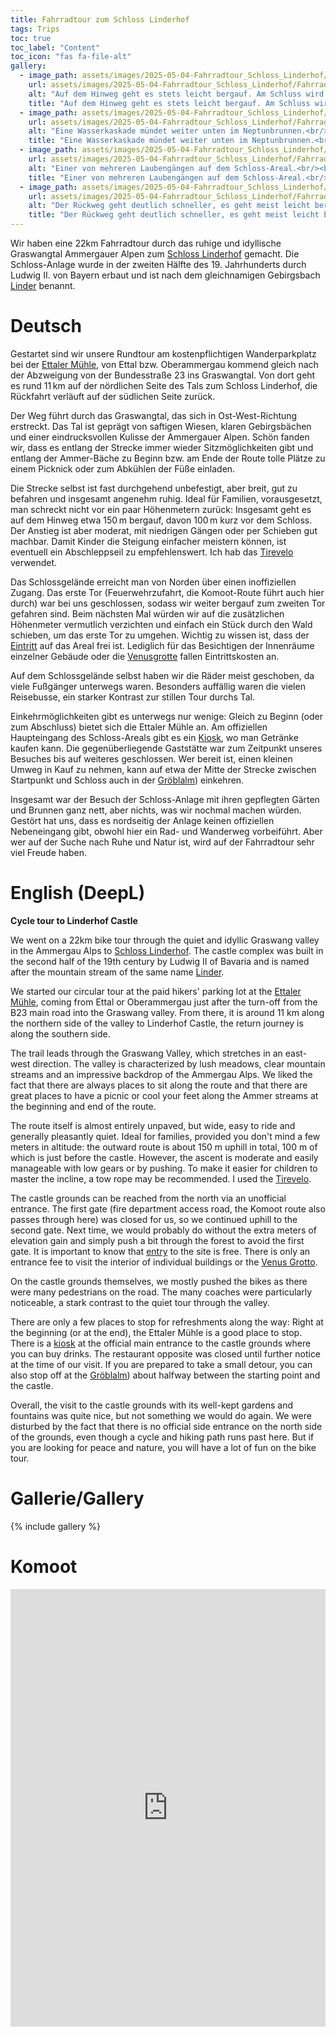 ```yaml
---
title: Fahrradtour zum Schloss Linderhof
tags: Trips
toc: true
toc_label: "Content"
toc_icon: "fas fa-file-alt"
gallery:
  - image_path: assets/images/2025-05-04-Fahrradtour_Schloss_Linderhof/Fahrradtour_Schloss_Linderhof_1_th.jpg
    url: assets/images/2025-05-04-Fahrradtour_Schloss_Linderhof/Fahrradtour_Schloss_Linderhof_1.jpg
    alt: "Auf dem Hinweg geht es stets leicht bergauf. Am Schluss wird es steiler.<br/><br/>The way there is always slightly uphill. It gets steeper at the end."
    title: "Auf dem Hinweg geht es stets leicht bergauf. Am Schluss wird es steiler.<br/><br/>The way there is always slightly uphill. It gets steeper at the end."
  - image_path: assets/images/2025-05-04-Fahrradtour_Schloss_Linderhof/Fahrradtour_Schloss_Linderhof_2_th.jpg
    url: assets/images/2025-05-04-Fahrradtour_Schloss_Linderhof/Fahrradtour_Schloss_Linderhof_2.jpg
    alt: "Eine Wasserkaskade mündet weiter unten im Neptunbrunnen.<br/><br/>A cascade of water flows into the Neptune Fountain further down."
    title: "Eine Wasserkaskade mündet weiter unten im Neptunbrunnen.<br/><br/>A cascade of water flows into the Neptune Fountain further down."
  - image_path: assets/images/2025-05-04-Fahrradtour_Schloss_Linderhof/Fahrradtour_Schloss_Linderhof_3_th.jpg
    url: assets/images/2025-05-04-Fahrradtour_Schloss_Linderhof/Fahrradtour_Schloss_Linderhof_3.jpg
    alt: "Einer von mehreren Laubengängen auf dem Schloss-Areal.<br/><br/>One of several arcades on the castle grounds."
    title: "Einer von mehreren Laubengängen auf dem Schloss-Areal.<br/><br/>One of several arcades on the castle grounds."
  - image_path: assets/images/2025-05-04-Fahrradtour_Schloss_Linderhof/Fahrradtour_Schloss_Linderhof_4_th.jpg
    url: assets/images/2025-05-04-Fahrradtour_Schloss_Linderhof/Fahrradtour_Schloss_Linderhof_4.jpg
    alt: "Der Rückweg geht deutlich schneller, es geht meist leicht bergab.<br/><br/>The way back is much quicker, it is mostly slightly downhill."
    title: "Der Rückweg geht deutlich schneller, es geht meist leicht bergab.<br/><br/>The way back is much quicker, it is mostly slightly downhill."
---
```



Wir haben eine 22km Fahrradtour durch das ruhige und idyllische Graswangtal Ammergauer Alpen zum [Schloss Linderhof](https://de.wikipedia.org/wiki/Schloss_Linderhof) gemacht. Die Schloss-Anlage wurde in der zweiten Hälfte des 19. Jahrhunderts durch Ludwig II. von Bayern erbaut und ist nach dem gleichnamigen Gebirgsbach [Linder](https://de.wikipedia.org/wiki/Linder_(Fluss)) benannt.


# Deutsch
Gestartet sind wir unsere Rundtour am kostenpflichtigen Wanderparkplatz bei der [Ettaler Mühle](https://maps.app.goo.gl/7Em79S6E1TCoWJdu9), von Ettal bzw. Oberammergau kommend gleich nach der Abzweigung von der Bundesstraße 23 ins Graswangtal. Von dort geht es rund 11 km auf der nördlichen Seite des Tals zum Schloss Linderhof, die Rückfahrt verläuft auf der südlichen Seite zurück.

Der Weg führt durch das Graswangtal, das sich in Ost-West-Richtung erstreckt. Das Tal ist geprägt von saftigen Wiesen, klaren Gebirgsbächen und einer eindrucksvollen Kulisse der Ammergauer Alpen. Schön fanden wir, dass es entlang der Strecke immer wieder Sitzmöglichkeiten gibt und entlang der Ammer-Bäche zu Beginn bzw. am Ende der Route tolle Plätze zu einem Picknick oder zum Abkühlen der Füße einladen.

Die Strecke selbst ist fast durchgehend unbefestigt, aber breit, gut zu befahren und insgesamt angenehm ruhig. Ideal für Familien, vorausgesetzt, man schreckt nicht vor ein paar Höhenmetern zurück: Insgesamt geht es auf dem Hinweg etwa 150 m bergauf, davon 100 m kurz vor dem Schloss. Der Anstieg ist aber moderat, mit niedrigen Gängen oder per Schieben gut machbar. Damit Kinder die Steigung einfacher meistern können, ist eventuell ein Abschleppseil zu empfehlenswert. Ich hab das [Tirevelo](https://amzn.to/3ETi2BA) verwendet.

Das Schlossgelände erreicht man von Norden über einen inoffiziellen Zugang. Das erste Tor (Feuerwehrzufahrt, die Komoot-Route führt auch hier durch) war bei uns geschlossen, sodass wir weiter bergauf zum zweiten Tor  gefahren sind. Beim nächsten Mal würden wir auf die zusätzlichen Höhenmeter vermutlich verzichten und einfach ein Stück durch den Wald schieben, um das erste Tor zu umgehen. Wichtig zu wissen ist, dass der [Eintritt](https://www.schlosslinderhof.de/deutsch/tourist/eintritt.htm) auf das Areal frei ist. Lediglich für das Besichtigen der Innenräume einzelner Gebäude oder die [Venusgrotte](https://www.schlosslinderhof.de/deutsch/grotte/index.htm) fallen Eintrittskosten an.

Auf dem Schlossgelände selbst haben wir die Räder meist geschoben, da viele Fußgänger unterwegs waren. Besonders auffällig waren die vielen Reisebusse, ein starker Kontrast zur stillen Tour durchs Tal.

Einkehrmöglichkeiten gibt es unterwegs nur wenige: Gleich zu Beginn (oder zum Abschluss) bietet sich die Ettaler Mühle an. Am offiziellen Haupteingang des Schloss-Areals gibt es ein [Kiosk](https://maps.app.goo.gl/7Em79S6E1TCoWJdu9), wo man Getränke kaufen kann. Die gegenüberliegende Gaststätte war zum Zeitpunkt unseres Besuches bis auf weiteres geschlossen. Wer bereit ist, einen kleinen Umweg in Kauf zu nehmen, kann auf etwa der Mitte der Strecke zwischen Startpunkt und Schloss auch in der [Gröblalm](https://maps.app.goo.gl/Jkavopb8wMETSyCeA)) einkehren.

Insgesamt war der Besuch der Schloss-Anlage mit ihren gepflegten Gärten und Brunnen ganz nett, aber nichts, was wir nochmal machen würden. Gestört hat uns, dass es nordseitig der Anlage keinen offiziellen Nebeneingang gibt, obwohl hier ein Rad- und Wanderweg vorbeiführt. Aber wer auf der Suche nach Ruhe und Natur ist, wird auf der Fahrradtour sehr viel Freude haben.


# English (DeepL)
**Cycle tour to Linderhof Castle**

We went on a 22km bike tour through the quiet and idyllic Graswang valley in the Ammergau Alps to [Schloss Linderhof](https://de.wikipedia.org/wiki/Schloss_Linderhof). The castle complex was built in the second half of the 19th century by Ludwig II of Bavaria and is named after the mountain stream of the same name [Linder](https://de.wikipedia.org/wiki/Linder_(Fluss)).

We started our circular tour at the paid hikers' parking lot at the [Ettaler Mühle](https://maps.app.goo.gl/7Em79S6E1TCoWJdu9), coming from Ettal or Oberammergau just after the turn-off from the B23 main road into the Graswang valley. From there, it is around 11 km along the northern side of the valley to Linderhof Castle, the return journey is along the southern side.

The trail leads through the Graswang Valley, which stretches in an east-west direction. The valley is characterized by lush meadows, clear mountain streams and an impressive backdrop of the Ammergau Alps. We liked the fact that there are always places to sit along the route and that there are great places to have a picnic or cool your feet along the Ammer streams at the beginning and end of the route.

The route itself is almost entirely unpaved, but wide, easy to ride and generally pleasantly quiet. Ideal for families, provided you don't mind a few meters in altitude: the outward route is about 150 m uphill in total, 100 m of which is just before the castle. However, the ascent is moderate and easily manageable with low gears or by pushing. To make it easier for children to master the incline, a tow rope may be recommended. I used the [Tirevelo](https://amzn.to/3ETi2BA).

The castle grounds can be reached from the north via an unofficial entrance. The first gate (fire department access road, the Komoot route also passes through here) was closed for us, so we continued uphill to the second gate. Next time, we would probably do without the extra meters of elevation gain and simply push a bit through the forest to avoid the first gate. It is important to know that [entry](https://www.schlosslinderhof.de/englisch/tourist/index.htm) to the site is free. There is only an entrance fee to visit the interior of individual buildings or the [Venus Grotto](https://www.schlosslinderhof.de/englisch/grotto/index.htm).

On the castle grounds themselves, we mostly pushed the bikes as there were many pedestrians on the road. The many coaches were particularly noticeable, a stark contrast to the quiet tour through the valley.

There are only a few places to stop for refreshments along the way: Right at the beginning (or at the end), the Ettaler Mühle is a good place to stop. There is a [kiosk](https://maps.app.goo.gl/7Em79S6E1TCoWJdu9) at the official main entrance to the castle grounds where you can buy drinks. The restaurant opposite was closed until further notice at the time of our visit. If you are prepared to take a small detour, you can also stop off at the [Gröblalm](https://maps.app.goo.gl/Jkavopb8wMETSyCeA)) about halfway between the starting point and the castle.

Overall, the visit to the castle grounds with its well-kept gardens and fountains was quite nice, but not something we would do again. We were disturbed by the fact that there is no official side entrance on the north side of the grounds, even though a cycle and hiking path runs past here. But if you are looking for peace and nature, you will have a lot of fun on the bike tour.


# Gallerie/Gallery
{% include gallery %}


# Komoot
<iframe src="https://www.komoot.com/de-de/tour/2217383251/embed?share_token=azpEBO5MGdP2f3kBgr9X8gdTWXw4AieZdOZjiHbNHmMGC2wnvH&profile=1" width="100%" height="700" frameborder="0" scrolling="no"></iframe>
